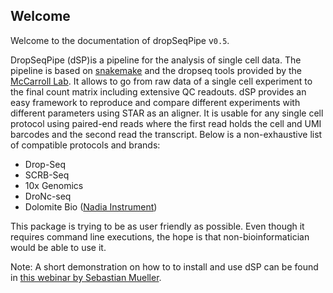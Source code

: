Welcome
------------------------------

Welcome to the documentation of dropSeqPipe v`0.5`.

DropSeqPipe (dSP)is a pipeline for the analysis of single cell data. 
The pipeline is based on [snakemake](https://snakemake.readthedocs.io/en/stable/) and the dropseq tools provided by the [McCarroll Lab](http://mccarrolllab.com/dropseq/). It allows to go from raw data of a single cell experiment to the final count matrix including extensive QC readouts. 
dSP provides an easy framework to reproduce and compare different experiments with different parameters using STAR as an aligner. It is usable for any single cell protocol using paired-end reads where the first read holds the cell and UMI barcodes and the second read the transcript. 
Below is a non-exhaustive list of compatible protocols and brands:

* Drop-Seq
* SCRB-Seq
* 10x Genomics
* DroNc-seq
* Dolomite Bio ([Nadia Instrument](https://www.dolomite-bio.com/product/nadia-instrument/))
    
This package is trying to be as user friendly as possible. Even though it requires command line executions, the hope is that non-bioinformatician would be able to use it. 

Note: A short demonstration on how to to install and use dSP can be found in [this webinar by Sebastian Mueller](https://www.youtube.com/watch?v=4bt-azBO-18).
